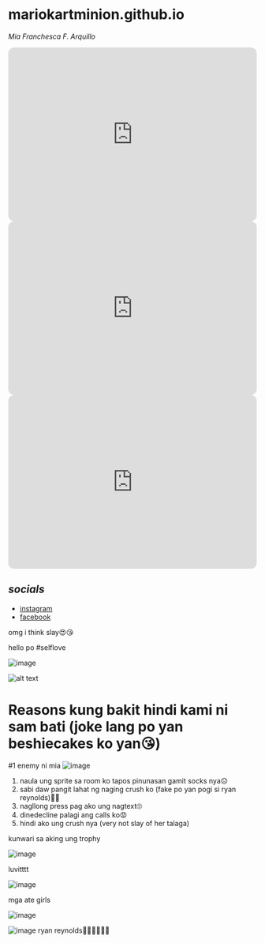 # mariokartminion.github.io
*Mia Franchesca F. Arquillo*

<iframe style="border-radius:12px" src="https://open.spotify.com/embed/playlist/2IZB4yYytGIJGdCUeUXWca?utm_source=generator" width="100%" height="352" frameBorder="0" allowfullscreen="" allow="autoplay; clipboard-write; encrypted-media; fullscreen; picture-in-picture" loading="lazy"></iframe>

<iframe style="border-radius:12px" src="https://open.spotify.com/embed/playlist/4lNbv3ockMWXuY3VHVPGID?utm_source=generator" width="100%" height="352" frameBorder="0" allowfullscreen="" allow="autoplay; clipboard-write; encrypted-media; fullscreen; picture-in-picture" loading="lazy"></iframe>

<iframe style="border-radius:12px" src="https://open.spotify.com/embed/playlist/26oePlEGSuxZNrGuiwTLj8?utm_source=generator" width="100%" height="352" frameBorder="0" allowfullscreen="" allow="autoplay; clipboard-write; encrypted-media; fullscreen; picture-in-picture" loading="lazy"></iframe>


## ***socials***
- [instagram](https://www.instagram.com/miafarquillo/)
- [facebook](https://www.facebook.com/miafranchesca.arquillo/)

omg i think slay😍😘

hello po
#selflove

![image](https://user-images.githubusercontent.com/122507523/212785033-79c98a49-63c4-4be1-bde4-2ba5fd244102.png)

![alt text](https://scontent.fdvo2-1.fna.fbcdn.net/v/t1.15752-9/258503865_457951392421160_7354220864377201324_n.jpg?_nc_cat=101&ccb=1-7&_nc_sid=ae9488&_nc_eui2=AeE91VZdYzmZIKq5wdNPIgWGYSow0DJB2wVhKjDQMkHbBYmBE155kyeI-MPW_l3YxK0TDKgyaWEAwEtGCCycE1Us&_nc_ohc=xVSNA0ZUkSsAX814KdU&tn=P4AB0k3rKuvp6TV6&_nc_ht=scontent.fdvo2-1.fna&oh=03_AdRMbWmYWGZmyPbN4IkfvBB9GAiNevOLFuWfa49FJxYdeA&oe=63E70FCE)

# Reasons kung bakit hindi kami ni sam bati (joke lang po yan beshiecakes ko yan😘)
#1 enemy ni mia
![image](https://user-images.githubusercontent.com/122507523/212541737-9f7ecce9-b9ff-4cb5-88b2-1a7a19cb908b.png)
1. naula ung sprite sa room ko tapos pinunasan gamit socks nya☹️
2. sabi daw pangit lahat ng naging crush ko (fake po yan pogi si ryan reynolds)👎🏻
3. nagllong press pag ako ung nagtext🙄
4. dinedecline palagi ang calls ko😡
5. hindi ako ung crush nya (very not slay of her talaga)


kunwari sa aking ung trophy

![image](https://user-images.githubusercontent.com/122507523/212786525-f8cf0246-8447-42b6-b544-78c239580c40.png)

luvitttt

![image](https://user-images.githubusercontent.com/122507523/213611882-c2304c5f-1bc1-406e-bf06-a934fa2aceee.png)


mga ate girls

![image](https://user-images.githubusercontent.com/122507523/212786588-c2b5d459-d03d-4ff5-9bd7-1170ba7863af.png)

![image](https://user-images.githubusercontent.com/122507523/212782940-14361f99-1b4f-4135-81d3-a28c57874b63.png)
ryan reynolds🧎‍♀️🧎‍♀️🧎‍♀️
